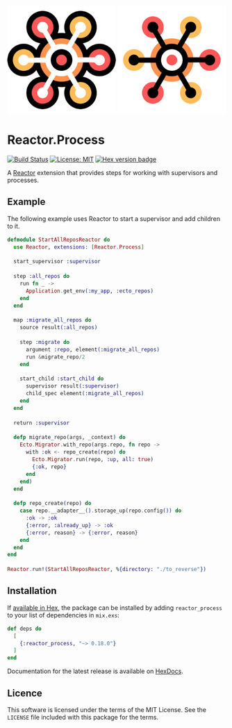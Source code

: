 <img src="https://github.com/ash-project/reactor/blob/main/logos/reactor-logo-light-small.png?raw=true#gh-light-mode-only" alt="Logo Light" width="250">
<img src="https://github.com/ash-project/reactor/blob/main/logos/reactor-logo-dark-small.png?raw=true#gh-dark-mode-only" alt="Logo Dark" width="250">

# Reactor.Process

[![Build Status](https://github.com/ash-project/reactor_process/actions/workflows/elixir.yml/badge.svg)](https://github.com/ash-project/reactor/actions)
[![License: MIT](https://img.shields.io/badge/License-MIT-yellow.svg)](https://opensource.org/licenses/MIT)
[![Hex version badge](https://img.shields.io/hexpm/v/reactor_process.svg)](https://hex.pm/packages/reactor_process)

A [Reactor](https://github.com/ash-project/reactor) extension that provides steps for working with supervisors and processes.

## Example

The following example uses Reactor to start a supervisor and add children to it.

```elixir
defmodule StartAllReposReactor do
  use Reactor, extensions: [Reactor.Process]

  start_supervisor :supervisor

  step :all_repos do
    run fn _ ->
      Application.get_env(:my_app, :ecto_repos)
    end
  end

  map :migrate_all_repos do
    source result(:all_repos)

    step :migrate do
      argument :repo, element(:migrate_all_repos)
      run &migrate_repo/2
    end

    start_child :start_child do
      supervisor result(:supervisor)
      child_spec element(:migrate_all_repos)
    end
  end

  return :supervisor

  defp migrate_repo(args, _context) do
    Ecto.Migrator.with_repo(args.repo, fn repo ->
      with :ok <- repo_create(repo) do
        Ecto.Migrator.run(repo, :up, all: true)
        {:ok, repo}
      end
    end)
  end

  defp repo_create(repo) do
    case repo.__adapter__().storage_up(repo.config()) do
      :ok -> :ok
      {:error, :already_up} -> :ok
      {:error, reason} -> {:error, reason}
    end
  end
end

Reactor.run!(StartAllReposReactor, %{directory: "./to_reverse"})
```

## Installation

If [available in Hex](https://hex.pm/docs/publish), the package can be installed
by adding `reactor_process` to your list of dependencies in `mix.exs`:

```elixir
def deps do
  [
    {:reactor_process, "~> 0.18.0"}
  ]
end
```

Documentation for the latest release is available on [HexDocs](https://hexdocs.pm/reactor_process).

## Licence

This software is licensed under the terms of the MIT License.
See the `LICENSE` file included with this package for the terms.
